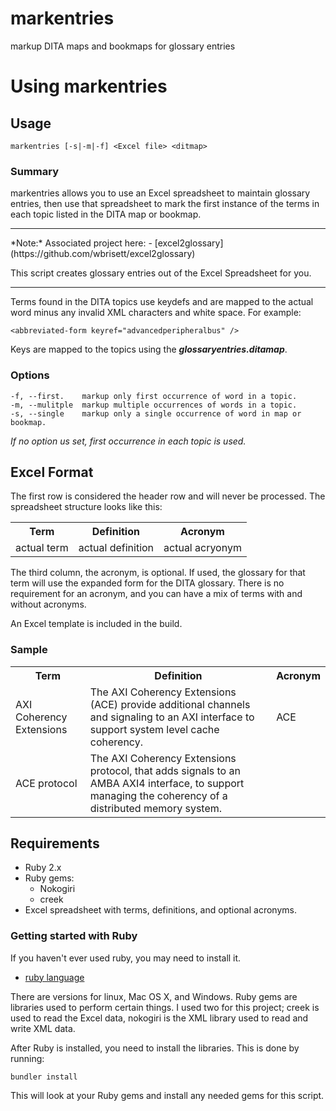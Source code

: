 # markentries
markup DITA maps and bookmaps for glossary entries

# Using markentries

## Usage
```
markentries [-s|-m|-f] <Excel file> <ditmap>
```
### Summary
markentries allows you to use an Excel spreadsheet to maintain glossary entries, then use that spreadsheet to mark the first instance of the terms in each topic listed in the DITA map or bookmap.

<hr>
*Note:* 
Associated project here: 
- [excel2glossary](https://github.com/wbrisett/excel2glossary) 

This script creates glossary entries out of the Excel Spreadsheet for you.
<hr>

Terms found in the DITA topics use keydefs and are mapped to the actual word minus any invalid XML characters and white space. For example:
```
<abbreviated-form keyref="advancedperipheralbus" />
```
Keys are mapped to the topics using the ***glossaryentries.ditamap***. 

### Options
    -f, --first.    markup only first occurrence of word in a topic.
    -m, --mulitple  markup multiple occurrences of words in a topic.
    -s, --single    markup only a single occurrence of word in map or bookmap.

*If no option us set, first occurrence in each topic is used.* 

## Excel Format
The first row is considered the header row and will never be processed. The spreadsheet structure looks like this:

<table>
<tr>
	<th>Term</th>
	<th>Definition</th>
	<th>Acronym</th>
</tr>
<tr>
	<td>actual term</td>
	<td>actual definition</td>
	<td>actual acryonym</td>
</tr>
</table>

The third column, the acronym, is optional. If used, the glossary for that term will use the expanded form for the DITA glossary. There is no requirement for an acronym, and you can have a mix of terms with and without acronyms. 

An Excel template is included in the build.

### Sample

<table>
<tr>
	<th>Term</th>
	<th>Definition</th>
	<th>Acronym</th>
</tr>
<tr>
	<td>AXI Coherency Extensions</td>
	<td>The AXI Coherency Extensions (ACE) provide additional channels and signaling to an AXI interface to support system level cache coherency.</td>
	<td>ACE</td>
</tr>
<tr>
<td>ACE protocol</td>
<td>The AXI Coherency Extensions protocol, that adds signals to an AMBA AXI4 interface, to support managing the coherency of a distributed memory system.</td>
<td></td>
</table>

## Requirements

* Ruby 2.x
* Ruby gems: 
  * Nokogiri
  * creek
* Excel spreadsheet with terms, definitions, and optional acronyms.


### Getting started with Ruby

If you haven't ever used ruby, you may need to install it. 

- [ruby language](https://www.ruby-lang.org/en/downloads/)

There are versions for linux, Mac OS X, and Windows.
Ruby gems are libraries used to perform certain things. I used two for this project; creek is used to read the Excel data, nokogiri is the XML library used to read and write XML data. 

After Ruby is installed, you need to install the libraries. This is done by running: 
```
bundler install
```
This will look at your Ruby gems and install any needed gems for this script. 
